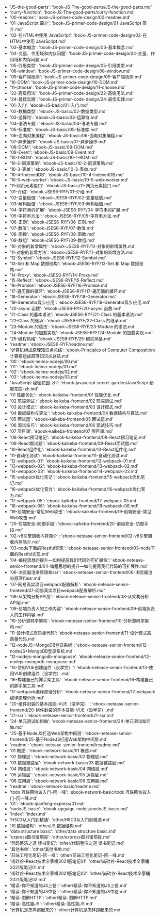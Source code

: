 - 'JS-the-good-parts': 'book-JS-The-good-parts/JS-the-good-parts.md'
- 'curry-function': 'book-JS-The-good-parts/curry-function.md'
- '00-readme': 'book-JS-primer-code-design/00-readme.md'
- '01-JavaScript 简介': 'book-JS-primer-code-design/01-JavaScript 简介.md'
- '02-在HTML中使用 JavaScript': 'book-JS-primer-code-design/02-在HTML中使用 JavaScript.md'
- '03-基本概念': 'book-JS-primer-code-design/03-基本概念.md'
- '04-变量、作用域和内存问题': 'book-JS-primer-code-design/04-变量、作用域和内存问题.md'
- '05-引用类型': 'book-JS-primer-code-design/05-引用类型.md'
- '08-window': 'book-JS-primer-code-design/08-window.md'
- '09-客户端检测': 'book-JS-primer-code-design/09-客户端检测.md'
- '10-DOM': 'book-JS-primer-code-design/10-DOM.md'
- '11-choose': 'book-JS-primer-code-design/11-choose.md'
- '22-高级用法': 'book-JS-primer-code-design/22-高级用法.md'
- '24-最佳实践': 'book-JS-primer-code-design/24-最佳实践.md'
- '01-入门': 'ebook-JS-basic/01-入门.md'
- '02-数据类型': 'ebook-JS-basic/02-数据类型.md'
- '03-运算符': 'ebook-JS-basic/03-运算符.md'
- '04-语法专题': 'ebook-JS-basic/04-语法专题.md'
- '05-标准库': 'ebook-JS-basic/05-标准库.md'
- '06-面向对象编程': 'ebook-JS-basic/06-面向对象编程.md'
- '07-异步操作': 'ebook-JS-basic/07-异步操作.md'
- '08-DOM': 'ebook-JS-basic/08-DOM.md'
- '09-Event': 'ebook-JS-basic/09-Event.md'
- '10-1-BOM': 'ebook-JS-basic/10-1-BOM.md'
- '10-2-同源策略': 'ebook-JS-basic/10-2-同源策略.md'
- '10-3-表单': 'ebook-JS-basic/10-3-表单.md'
- '10-4-IndexedDB': 'ebook-JS-basic/10-4-IndexedDB.md'
- '10-5-web-worker': 'ebook-JS-basic/10-5-web-worker.md'
- '11-网页元素接口': 'ebook-JS-basic/11-网页元素接口.md'
- '01-介绍': 'ebook-JSES6-RYF/01-介绍.md'
- '02-变量赋值': 'ebook-JSES6-RYF/02-变量赋值.md'
- '03-解构赋值': 'ebook-JSES6-RYF/03-解构赋值.md'
- '04-字符串的扩展': 'ebook-JSES6-RYF/04-字符串的扩展.md'
- '05-字符串方法': 'ebook-JSES6-RYF/05-字符串方法.md'
- '06-正则': 'ebook-JSES6-RYF/06-正则.md'
- '07-数值': 'ebook-JSES6-RYF/07-数值.md'
- '08-函数': 'ebook-JSES6-RYF/08-函数.md'
- '09-数组': 'ebook-JSES6-RYF/09-数组.md'
- '10-对象的新增属性': 'ebook-JSES6-RYF/10-对象的新增属性.md'
- '11-对象的新增方法': 'ebook-JSES6-RYF/11-对象的新增方法.md'
- '12-Symbol': 'ebook-JSES6-RYF/12-Symbol.md'
- '13-Set 和 Map 数据结构': 'ebook-JSES6-RYF/13-Set 和 Map 数据结构.md'
- '14-Proxy': 'ebook-JSES6-RYF/14-Proxy.md'
- '15-Reflect': 'ebook-JSES6-RYF/15-Reflect.md'
- '16-Promise': 'ebook-JSES6-RYF/16-Promise.md'
- '17-遍历器的循环': 'ebook-JSES6-RYF/17-遍历器的循环.md'
- '18-Generator': 'ebook-JSES6-RYF/18-Generator.md'
- '19-Generator异步应用': 'ebook-JSES6-RYF/19-Generator异步应用.md'
- '20-async 函数': 'ebook-JSES6-RYF/20-async 函数.md'
- '21-Class 的基本语法': 'ebook-JSES6-RYF/21-Class 的基本语法.md'
- '22-Class 的继承': 'ebook-JSES6-RYF/22-Class 的继承.md'
- '23-Module 的语法': 'ebook-JSES6-RYF/23-Module 的语法.md'
- '24-Module 的加载实现': 'ebook-JSES6-RYF/24-Module 的加载实现.md'
- '25-编程风格': 'ebook-JSES6-RYF/25-编程风格.md'
- 'readme': 'ebook-JSES6-RYF/readme.md'
- '计算机组成原理知识点总结': 'ebook-Principles of Computer Composition/计算机组成原理知识点总结.md'
- '00': 'ebook-heima-nodejs/00.md'
- '01': 'ebook-heima-nodejs/01.md'
- '02': 'ebook-heima-nodejs/02.md'
- '03': 'ebook-heima-nodejs/03.md'
- 'JavaScript 秘密花园-zh': 'ebook-javascript-secret-garden/JavaScript 秘密花园-zh.md'
- '01 性能优化': 'ebook-kaikeba-frontend/01 性能优化.md'
- '02 前端测试': 'ebook-kaikeba-frontend/02 前端测试.md'
- '03 设计模式': 'ebook-kaikeba-frontend/03 设计模式.md'
- '04 数据结构与算法': 'ebook-kaikeba-frontend/04 数据结构与算法.md'
- '05 面试题': 'ebook-kaikeba-frontend/05 面试题.md'
- '06 面试技巧': 'ebook-kaikeba-frontend/06 面试技巧.md'
- '07 项目课': 'ebook-kaikeba-frontend/07 项目课.md'
- '08-React预习笔记': 'ebook-kaikeba-frontend/08-React预习笔记.md'
- '09-React面试题': 'ebook-kaikeba-frontend/09-React面试题.md'
- '10-React组件化': 'ebook-kaikeba-frontend/10-React组件化.md'
- '11-自动化测试': 'ebook-kaikeba-frontend/11-自动化测试.md'
- '12-webpack-01': 'ebook-kaikeba-frontend/12-webpack-01.md'
- '13-webpack-02': 'ebook-kaikeba-frontend/13-webpack-02.md'
- '14-webpack-03': 'ebook-kaikeba-frontend/14-webpack-03.md'
- '15-webpack优化笔记': 'ebook-kaikeba-frontend/15-webpack优化笔记.md'
- '16-webpack优化官方': 'ebook-kaikeba-frontend/16-webpack优化官方.md'
- '17-webpack-05': 'ebook-kaikeba-frontend/17-webpack-05.md'
- '18-webpack-06': 'ebook-kaikeba-frontend/18-webpack-06.md'
- '19-前端安全-常见Web攻击': 'ebook-kaikeba-frontend/19-前端安全-常见Web攻击.md'
- '20-前端安全-防御手段': 'ebook-kaikeba-frontend/20-前端安全-防御手段.md'
- '02-v8引擎回收内存简介': 'ebook-netease-senior-frontend/02-v8引擎回收内存简介.md'
- '03-node下面的Restful实现': 'ebook-netease-senior-frontend/03-node下面的Restful实现.md'
- '04-编程思想的提升—如何提高我们代码的可扩展性': 'ebook-netease-senior-frontend/04-编程思想的提升—如何提高我们代码的可扩展性.md'
- '06-浏览器渲染原理和ssr': 'ebook-netease-senior-frontend/06-浏览器渲染原理和ssr.md'
- '07-网易真实项目webpack配置解析': 'ebook-netease-senior-frontend/07-网易真实项目webpack配置解析.md'
- '08-从架构分析API层': 'ebook-netease-senior-frontend/08-从架构分析API层.md'
- '09-前端负责人的工作内容': 'ebook-netease-senior-frontend/09-前端负责人的工作内容.md'
- '10-分析源码学架构': 'ebook-netease-senior-frontend/10-分析源码学架构.md'
- '11-设计模式高质量代码': 'ebook-netease-senior-frontend/11-设计模式高质量代码.md'
- '12-nodeJS+MongoDB登录系统': 'ebook-netease-senior-frontend/12-nodeJS+MongoDB登录系统.md'
- '12-nodejs-mongodb-mongoose': 'ebook-netease-senior-frontend/12-nodejs-mongodb-mongoose.md'
- '13-使用VUE创建组件（没学完）': 'ebook-netease-senior-frontend/13-使用VUE创建组件（没学完）.md'
- '16-构建自己的脚手架工具': 'ebook-netease-senior-frontend/16-构建自己的脚手架工具.md'
- '17-webpack编译原理分析': 'ebook-netease-senior-frontend/17-webpack编译原理分析.md'
- '20-组件封装的基本技能-VUE（没学完）': 'ebook-netease-senior-frontend/20-组件封装的基本技能-VUE（没学完）.md'
- '21-ssr': 'ebook-netease-senior-frontend/21-ssr.md'
- '24-单元测试如何做': 'ebook-netease-senior-frontend/24-单元测试如何做.md'
- '25-基于NodeJS打造Web架构中间层': 'ebook-netease-senior-frontend/25-基于NodeJS打造Web架构中间层.md'
- 'readme': 'ebook-netease-senior-frontend/readme.md'
- '01 概述': 'ebook-network-basic/01 概述.md'
- '02 物理层': 'ebook-network-basic/02 物理层.md'
- '03 数据链路层': 'ebook-network-basic/03 数据链路层.md'
- '04 网络层': 'ebook-network-basic/04 网络层.md'
- '05 运输层': 'ebook-network-basic/05 运输层.md'
- '06 应用层': 'ebook-network-basic/06 应用层.md'
- 'readme': 'ebook-network-basic/readme.md'
- 'todo 互联网协议入门-阮一峰': 'ebook-network-basic/todo 互联网协议入门-阮一峰.md'
- '01': 'ebook-qianfeng-express/01.md'
- 'nodeJS-basic': 'ebook-upguigu-nodejs/nodeJS-basic.md'
- 'index': 'index.md'
- 'H5C3从入门到精通': 'other/H5C3从入门到精通.md'
- 'JS 数据结构': 'other/JS 数据结构.md'
- 'data structure basic': 'other/data structure basic.md'
- 'express图书馆项目': 'other/express图书馆项目.md'
- '代码整洁之道 读书笔记': 'other/代码整洁之道 读书笔记.md'
- '其他书单': 'other/其他书单.md'
- '前端工程化笔记-阮一峰': 'other/前端工程化笔记-阮一峰.md'
- '尚硅谷-React技术全家桶2021版笔记01': 'other/尚硅谷-React技术全家桶2021版笔记01.md'
- '尚硅谷-React技术全家桶2021版笔记02': 'other/尚硅谷-React技术全家桶2021版笔记02.md'
- '精读-你不知道的JS上卷': 'other/精读-你不知道的JS上卷.md'
- '精读-你不知道的JS中卷': 'other/精读-你不知道的JS中卷.md'
- '精读-图解HTTP': 'other/精读-图解HTTP.md'
- '精读-高性能JS': 'other/精读-高性能JS.md'
- '计算机是怎样跑起来的': 'other/计算机是怎样跑起来的.md'
